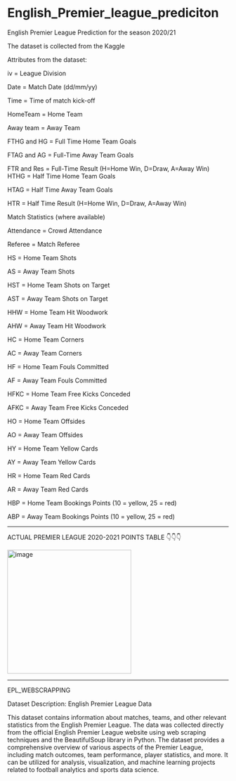 # English_Premier_league_prediciton

English Premier League Prediction for the season 2020/21

The dataset is collected from the Kaggle

Attributes from the dataset: 

iv = League Division

Date = Match Date (dd/mm/yy)

Time = Time of match kick-off

HomeTeam = Home Team

Away team = Away Team

FTHG and HG = Full Time Home Team Goals

FTAG and AG = Full-Time Away Team Goals

FTR and Res = Full-Time Result (H=Home Win, D=Draw, A=Away Win) HTHG = Half Time Home Team Goals

HTAG = Half Time Away Team Goals

HTR = Half Time Result (H=Home Win, D=Draw, A=Away Win)

Match Statistics (where available)

Attendance = Crowd Attendance

Referee = Match Referee

HS = Home Team Shots

AS = Away Team Shots

HST = Home Team Shots on Target

AST = Away Team Shots on Target

HHW = Home Team Hit Woodwork

AHW = Away Team Hit Woodwork

HC = Home Team Corners

AC = Away Team Corners

HF = Home Team Fouls Committed

AF = Away Team Fouls Committed

HFKC = Home Team Free Kicks Conceded

AFKC = Away Team Free Kicks Conceded

HO = Home Team Offsides

AO = Away Team Offsides

HY = Home Team Yellow Cards

AY = Away Team Yellow Cards 

HR = Home Team Red Cards 

AR = Away Team Red Cards 

HBP = Home Team Bookings Points (10 = yellow, 25 = red) 

ABP = Away Team Bookings Points (10 = yellow, 25 = red)


-------------------------------------------------------------------------------------------------------------------------------------------------------------------------

ACTUAL PREMIER LEAGUE 2020-2021 POINTS TABLE 
👇👇👇


<img width="282" alt="image" src="https://github.com/bharani018/English_Premier_league_prediciton/assets/114207030/483686b6-013e-4f09-aad4-b3b741d73f23">
















----------------------------------------------------------------------------------------------------------------------------------------------------------------------------

EPL_WEBSCRAPPING

Dataset Description: English Premier League Data

This dataset contains information about matches, teams, and other relevant statistics from the English Premier League. The data was collected directly from the official English Premier League website using web scraping techniques and the BeautifulSoup library in Python. The dataset provides a comprehensive overview of various aspects of the Premier League, including match outcomes, team performance, player statistics, and more. It can be utilized for analysis, visualization, and machine learning projects related to football analytics and sports data science.



